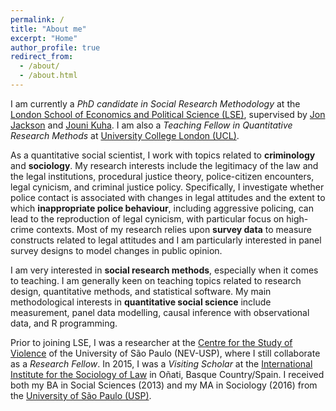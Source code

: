 ```yaml
---
permalink: /
title: "About me"
excerpt: "Home"
author_profile: true
redirect_from: 
  - /about/
  - /about.html
---
```


I am currently a *PhD candidate in Social Research Methodology* at the [London School of Economics and Political Science (LSE)](http://www.lse.ac.uk/methodology), supervised by [Jon Jackson](http://www.lse.ac.uk/Methodology/People/Academic-Staff/Jonathan-Jackson/Jonathan-Jackson) and [Jouni Kuha](http://www.lse.ac.uk/Statistics/People/Dr-Jouni-Kuha). I am also a *Teaching Fellow in Quantitative Research Methods* at [University College London (UCL)](https://www.ucl.ac.uk/political-science).

As a quantitative social scientist, I work with topics related to **criminology** and **sociology**. My research interests include the legitimacy of the law and the legal institutions, procedural justice theory, police-citizen encounters, legal cynicism, and criminal justice policy. Specifically, I investigate whether police contact is associated with changes in legal attitudes and the extent to which **inappropriate police behaviour**, including aggressive policing, can lead to the reproduction of legal cynicism, with particular focus on high-crime contexts. Most of my research relies upon **survey data** to measure constructs related to legal attitudes and I am particularly interested in panel survey designs to model changes in public opinion.

I am very interested in **social research methods**, especially when it comes to teaching. I am generally keen on teaching topics related to research design, quantitative methods, and statistical software. My main methodological interests in **quantitative social science** include measurement, panel data modelling, causal inference with observational data, and R programming.

Prior to joining LSE, I was a researcher at the [Centre for the Study of Violence](http://english.nevusp.org) of the University of São Paulo (NEV-USP), where I still collaborate as a *Research Fellow*. In 2015, I was a *Visiting Scholar* at the [International Institute for the Sociology of Law](http://iisj.net) in Oñati, Basque Country/Spain. I received both my BA in Social Sciences (2013) and my MA in Sociology (2016) from the [University of São Paulo (USP)](https://www.fflch.usp.br/).


